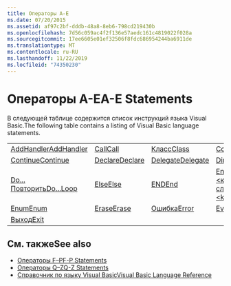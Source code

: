 ```yaml
---
title: Операторы A-E
ms.date: 07/20/2015
ms.assetid: af97c2bf-dddb-48a8-8eb6-798cd219430b
ms.openlocfilehash: 7d56c059ac4f2f136e57aedc161c4819022f028a
ms.sourcegitcommit: 17ee6605e01ef32506f8fdc686954244ba6911de
ms.translationtype: MT
ms.contentlocale: ru-RU
ms.lasthandoff: 11/22/2019
ms.locfileid: "74350230"
---
```

# <a name="a-e-statements"></a><span data-ttu-id="6a22c-102">Операторы A-E</span><span class="sxs-lookup"><span data-stu-id="6a22c-102">A-E Statements</span></span>
<span data-ttu-id="6a22c-103">В следующей таблице содержится список инструкций языка Visual Basic.</span><span class="sxs-lookup"><span data-stu-id="6a22c-103">The following table contains a listing of Visual Basic language statements.</span></span>  
  
|||||  
|---|---|---|---|  
|[<span data-ttu-id="6a22c-104">AddHandler</span><span class="sxs-lookup"><span data-stu-id="6a22c-104">AddHandler</span></span>](addhandler-statement.md)|[<span data-ttu-id="6a22c-105">Call</span><span class="sxs-lookup"><span data-stu-id="6a22c-105">Call</span></span>](call-statement.md)|[<span data-ttu-id="6a22c-106">Класс</span><span class="sxs-lookup"><span data-stu-id="6a22c-106">Class</span></span>](class-statement.md)|[<span data-ttu-id="6a22c-107">Const</span><span class="sxs-lookup"><span data-stu-id="6a22c-107">Const</span></span>](const-statement.md)|  
|[<span data-ttu-id="6a22c-108">Continue</span><span class="sxs-lookup"><span data-stu-id="6a22c-108">Continue</span></span>](continue-statement.md)|[<span data-ttu-id="6a22c-109">Declare</span><span class="sxs-lookup"><span data-stu-id="6a22c-109">Declare</span></span>](declare-statement.md)|[<span data-ttu-id="6a22c-110">Delegate</span><span class="sxs-lookup"><span data-stu-id="6a22c-110">Delegate</span></span>](delegate-statement.md)|[<span data-ttu-id="6a22c-111">Dim</span><span class="sxs-lookup"><span data-stu-id="6a22c-111">Dim</span></span>](dim-statement.md)|  
|[<span data-ttu-id="6a22c-112">Do... Повторить</span><span class="sxs-lookup"><span data-stu-id="6a22c-112">Do...Loop</span></span>](do-loop-statement.md)|[<span data-ttu-id="6a22c-113">Else</span><span class="sxs-lookup"><span data-stu-id="6a22c-113">Else</span></span>](else-statement.md)|[<span data-ttu-id="6a22c-114">END</span><span class="sxs-lookup"><span data-stu-id="6a22c-114">End</span></span>](end-statement.md)|[<span data-ttu-id="6a22c-115">End \<ключевое слово></span><span class="sxs-lookup"><span data-stu-id="6a22c-115">End \<keyword></span></span>](end-keyword-statement.md)|  
|[<span data-ttu-id="6a22c-116">Enum</span><span class="sxs-lookup"><span data-stu-id="6a22c-116">Enum</span></span>](enum-statement.md)|[<span data-ttu-id="6a22c-117">Erase</span><span class="sxs-lookup"><span data-stu-id="6a22c-117">Erase</span></span>](erase-statement.md)|[<span data-ttu-id="6a22c-118">Ошибка</span><span class="sxs-lookup"><span data-stu-id="6a22c-118">Error</span></span>](error-statement.md)|[<span data-ttu-id="6a22c-119">Event</span><span class="sxs-lookup"><span data-stu-id="6a22c-119">Event</span></span>](event-statement.md)|  
|[<span data-ttu-id="6a22c-120">Выход</span><span class="sxs-lookup"><span data-stu-id="6a22c-120">Exit</span></span>](exit-statement.md)||||  
  
## <a name="see-also"></a><span data-ttu-id="6a22c-121">См. также</span><span class="sxs-lookup"><span data-stu-id="6a22c-121">See also</span></span>

- [<span data-ttu-id="6a22c-122">Операторы F–P</span><span class="sxs-lookup"><span data-stu-id="6a22c-122">F-P Statements</span></span>](f-p-statements.md)
- [<span data-ttu-id="6a22c-123">Операторы Q–Z</span><span class="sxs-lookup"><span data-stu-id="6a22c-123">Q-Z Statements</span></span>](q-z-statements.md)
- [<span data-ttu-id="6a22c-124">Справочник по языку Visual Basic</span><span class="sxs-lookup"><span data-stu-id="6a22c-124">Visual Basic Language Reference</span></span>](../index.md)
